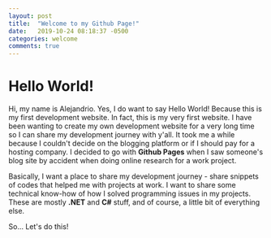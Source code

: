 ```yaml
---
layout: post
title:  "Welcome to my Github Page!"
date:   2019-10-24 08:18:37 -0500
categories: welcome
comments: true
---
```


# Hello World!

Hi, my name is Alejandrio. Yes, I do want to say Hello World! Because this is my first development website. In fact, this is my very first website. I have been wanting to create my own development website for a very long time so I can share my development journey with y'all.<!--more--> It took me a while because I couldn't decide on the blogging platform or if I should pay for a hosting company. I decided to go with **Github Pages** when I saw someone's blog site by accident when doing online research for a work project. 

Basically, I want a place to share my development journey - share snippets of codes that helped me with projects at work. I want to share some technical know-how of how I solved programming issues in my projects. These are mostly **.NET** and **C#** stuff, and of course, a little bit of everything else. 

So... Let's do this!